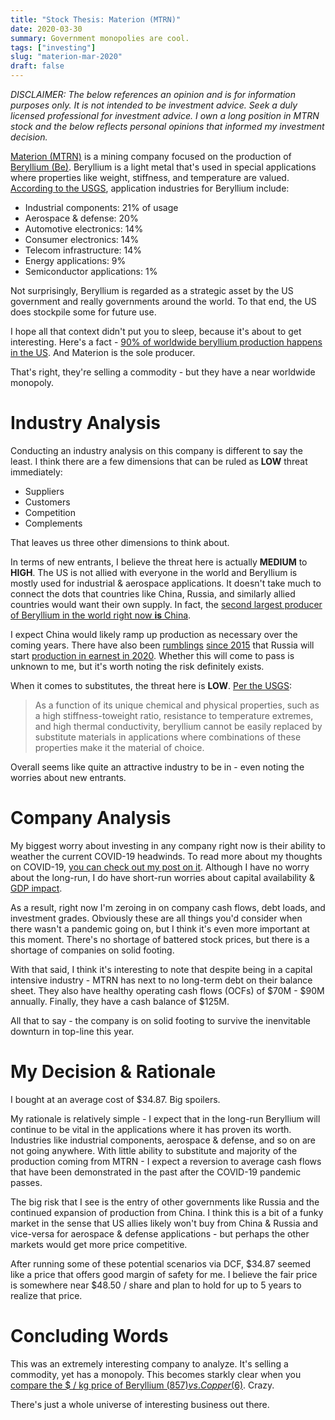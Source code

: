 ```yaml
---
title: "Stock Thesis: Materion (MTRN)"
date: 2020-03-30
summary: Government monopolies are cool.
tags: ["investing"]
slug: "materion-mar-2020"
draft: false
---
```


*DISCLAIMER: The below references an opinion and is for information purposes only. It is not intended to be investment advice.  Seek a duly licensed professional for investment advice. I own a long position in MTRN stock and the below reflects personal opinions that informed my investment decision.*

[Materion (MTRN)](https://finance.yahoo.com/quote/MTRN/) is a mining company focused on the production of [Beryllium (Be)](https://en.wikipedia.org/wiki/Beryllium). Beryllium is a light metal that's used in special applications where properties like weight, stiffness, and temperature are valued. [According to the USGS](https://pubs.usgs.gov/periodicals/mcs2020/mcs2020.pdf), application industries for Beryllium include:

- Industrial components: 21% of usage
- Aerospace & defense: 20%
- Automotive electronics: 14%
- Consumer electronics: 14%
- Telecom infrastructure: 14%
- Energy applications: 9%
- Semiconductor applications: 1%

Not surprisingly, Beryllium is regarded as a strategic asset by the US government and really governments around the world. To that end, the US does stockpile some for future use.

I hope all that context didn't put you to sleep, because it's about to get interesting. Here's a fact - [90% of worldwide beryllium production happens in the US](https://pubs.usgs.gov/periodicals/mcs2020/mcs2020.pdf). And Materion is the sole producer. 

That's right, they're selling a commodity - but they have a near worldwide monopoly.

# Industry Analysis

Conducting an industry analysis on this company is different to say the least. I think there are a few dimensions that can be ruled as **LOW** threat immediately:

- Suppliers
- Customers
- Competition
- Complements

That leaves us three other dimensions to think about. 

In terms of new entrants, I believe the threat here is actually **MEDIUM** to **HIGH**. The US is not allied with everyone in the world and Beryllium is mostly used for industrial & aerospace applications. It doesn't take much to connect the dots that countries like China, Russia, and similarly allied countries would want their own supply. In fact, the [second largest producer of Beryllium in the world right now **is** China](https://www.statista.com/statistics/264925/world-beryllium-production/).

I expect China would likely ramp up production as necessary over the coming years. There have also been [rumblings](https://metalukraine.com/2017/01/27/russia-to-resume-beryllium-manufacture.html) [since 2015](https://www.rbth.com/news/2015/12/17/russia-to-design-its-first-beryllium-production-in-2016_551917) that Russia will start [production in earnest in 2020](https://pubs.usgs.gov/fs/2016/3081/fs20163081.pdf). Whether this will come to pass is unknown to me, but it's worth noting the risk definitely exists.

When it comes to substitutes, the threat here is **LOW**. [Per the USGS](https://pubs.usgs.gov/fs/2016/3081/fs20163081.pdf):

> As a function of its unique chemical and physical properties, such as a high stiffness-toweight ratio, resistance to temperature extremes, and high thermal conductivity, beryllium cannot be easily replaced by substitute materials in applications where combinations of these properties make it the material of choice.

Overall seems like quite an attractive industry to be in - even noting the worries about new entrants.

# Company Analysis

My biggest worry about investing in any company right now is their ability to weather the current COVID-19 headwinds. To read more about my thoughts on COVID-19, [you can check out my post on it](https://www.aadhi.rocks/posts/covid-19/). Although I have no worry about the long-run, I do have short-run worries about capital availability & [GDP impact](https://www.wsj.com/articles/state-coronavirus-shutdowns-have-taken-29-of-u-s-economy-offline-11586079001?mod=djemDailyShot&mod=djemDailyShot).

As a result, right now I'm zeroing in on company cash flows, debt loads, and investment grades. Obviously these are all things you'd consider when there wasn't a pandemic going on, but I think it's even more important at this moment. There's no shortage of battered stock prices, but there is a shortage of companies on solid footing.

With that said, I think it's interesting to note that despite being in a capital intensive industry - MTRN has next to no long-term debt on their balance sheet. They also have healthy operating cash flows (OCFs) of $70M - $90M annually. Finally, they have a cash balance of $125M.

All that to say - the company is on solid footing to survive the inenvitable downturn in top-line this year.

# My Decision & Rationale

I bought at an average cost of $34.87. Big spoilers.

My rationale is relatively simple - I expect that in the long-run Beryllium will continue to be vital in the applications where it has proven its worth. Industries like industrial components, aerospace & defense, and so on are not going anywhere. With little ability to substitute and majority of the production coming from MTRN - I expect a reversion to average cash flows that have been demonstrated in the past after the COVID-19 pandemic passes.

The big risk that I see is the entry of other governments like Russia and the continued expansion of production from China. I think this is a bit of a funky market in the sense that US allies likely won't buy from China & Russia and vice-versa for aerospace & defense applications - but perhaps the other markets would get more price competitive.

After running some of these potential scenarios via DCF, $34.87 seemed like a price that offers good margin of safety for me. I believe the fair price is somewhere near $48.50 / share and plan to hold for up to 5 years to realize that price.

# Concluding Words

This was an extremely interesting company to analyze. It's selling a commodity, yet has a monopoly. This becomes starkly clear when you [compare the $ / kg price of Beryllium ($857) vs. Copper ($6)](https://en.wikipedia.org/wiki/Prices_of_chemical_elements). Crazy.

There's just a whole universe of interesting business out there.
